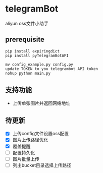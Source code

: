 # telegramBot

aliyun oss文件小助手

## prerequisite

```
pip install expiringdict
pip install pyTelegramBotAPI
```

```
mv config_example.py config.py
update TOKEN to you telegrambot API token
nohup python main.py
```

## 支持功能

- 上传单张图片并返回网络地址

## 待更新

- [x] 上传config文件设置oss配置
- [x] 图片上传路径优化
- [x] 覆盖提醒
- [ ] 配置持久化
- [ ] 图片批量上传
- [ ] 列出bucket目录选择上传路径
